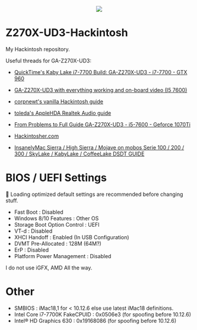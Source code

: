 <p align="center">
    <img src = "https://www.tonymacx86.com/images/tonymacx86-logo.png">
</p>

# Z270X-UD3-Hackintosh 
My Hackintosh repository.

Useful threads for GA-Z270X-UD3:
* [QuickTime's Kaby Lake i7-7700 Build:
GA-Z270X-UD3 - i7-7700 - GTX 960​](https://www.tonymacx86.com/threads/success-ga-z270x-ud3-i7-7700-gtx-960-16gb-samsung-evo-1tb.235935/)

* [GA-Z270X-UD3 with everything working and on-board video (I5 7600)](https://www.tonymacx86.com/threads/successful-installation-of-sierra-i5-7600-gigabyte-z270x-ud3.215025/)

* [corpnewt's vanilla Hackintosh guide](https://github.com/corpnewt/Hackintosh-Guide)

* [toleda's AppleHDA Realtek Audio guide](https://www.tonymacx86.com/threads/no-audio-devices-applehda-realtek-audio.234729/)

* [From Problems to Full Guide GA-Z270X-UD3 - i5-7600 - Geforce 1070Ti](https://www.tonymacx86.com/threads/from-problems-to-full-guide-ga-z270x-ud3-i5-7600-geforce-1070ti.251539/)

* [Hackintosher.com](https://hackintosher.com)

* [InsanelyMac Sierra / High Sierra / Mojave on mobos Serie 100 / 200 / 300 / SkyLake / KabyLake / CoffeeLake DSDT GUIDE](https://www.insanelymac.com/forum/topic/321872-guide-sierra-high-sierra-mojave-on-mobos-serie-100-200-300-skylake-kabylake-coffeelake-dsdt/)

# BIOS / UEFI Settings

📌 Loading optimized default settings are recommended before changing stuff.
 
* Fast Boot : Disabled
* Windows 8/10 Features : Other OS
* Storage Boot Option Control : UEFI
* VT-d : Disabled
* XHCI Handoff : Enabled (In USB Configuration)
* DVMT Pre-Allocated : 128M (64M?)
* ErP : Disabled
* Platform Power Management : Disabled

I do not use iGFX, AMD All the way.

# Other
* SMBIOS : iMac18,1 for < 10.12.6 else use latest iMac18 definitions.
* Intel Core i7-7700K FakeCPUID : 0x0506e3 (for spoofing before 10.12.6)
* Intel® HD Graphics 630 : 0x19168086 (for spoofing before 10.12.6)

